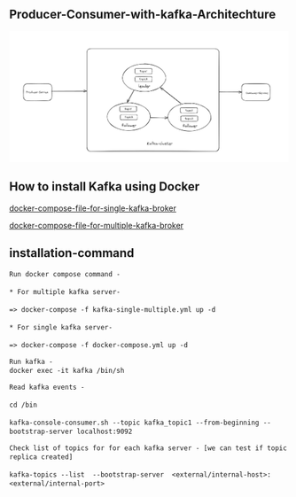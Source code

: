 ## Producer-Consumer-with-kafka-Architechture

![Producer-Consumer-with-kafka-Architechture](https://github.com/iamsurajitmishra/KAFKA-PRODUCER-CONSUMER-SERVICE/blob/master/design-architechture/kafka-producer-consumer.png)


## How to install Kafka using Docker 
[docker-compose-file-for-single-kafka-broker](https://github.com/iamsurajitmishra/KAFKA-PRODUCER-CONSUMER-SERVICE/blob/master/docker-compose.yml) 

[docker-compose-file-for-multiple-kafka-broker](https://github.com/iamsurajitmishra/KAFKA-PRODUCER-CONSUMER-SERVICE/blob/master/kafka-single-multiple.yml) 
## installation-command


```
Run docker compose command -

* For multiple kafka server-

=> docker-compose -f kafka-single-multiple.yml up -d

* For single kafka server-

=> docker-compose -f docker-compose.yml up -d

```

```
Run kafka -
docker exec -it kafka /bin/sh

```

```
Read kafka events -

cd /bin

kafka-console-consumer.sh --topic kafka_topic1 --from-beginning --bootstrap-server localhost:9092

```

```
Check list of topics for for each kafka server - [we can test if topic replica created]

kafka-topics --list  --bootstrap-server  <external/internal-host>:<external/internal-port>
```
